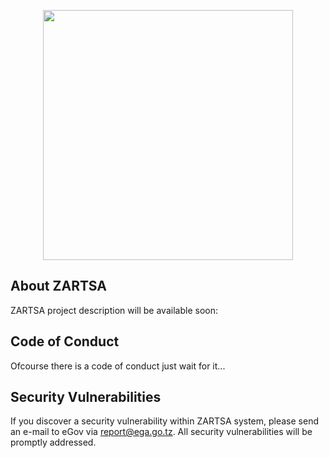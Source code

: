 <p align="center"><a href="https://www.ZARTSA.go.tz/" target="_blank"><img src="https://z-p3-scontent.fdar3-1.fna.fbcdn.net/v/t1.6435-9/51177904_235438777404700_5660124884416593920_n.png?_nc_cat=107&ccb=1-5&_nc_sid=09cbfe&_nc_ohc=hRyedr42_osAX_ViM6C&_nc_pt=5&_nc_ht=z-p3-scontent.fdar3-1.fna&oh=73068207bb44e76e04a9e8dfcc27d9e6&oe=6171D29B" width="400"></a></p>


## About ZARTSA

ZARTSA project description will be available soon:

## Code of Conduct

Ofcourse there is a code of conduct just wait for it...

## Security Vulnerabilities

If you discover a security vulnerability within ZARTSA system, please send an e-mail to eGov via [report@ega.go.tz](mailto:report@ega.go.tz). All security vulnerabilities will be promptly addressed.
